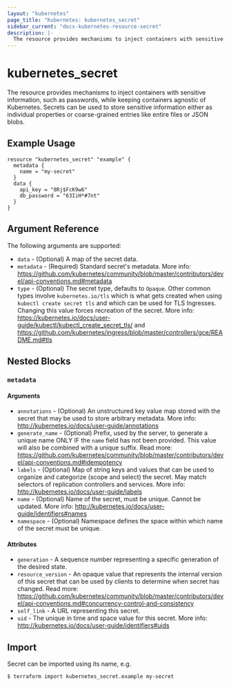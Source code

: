 ```yaml
---
layout: "kubernetes"
page_title: "Kubernetes: kubernetes_secret"
sidebar_current: "docs-kubernetes-resource-secret"
description: |-
  The resource provides mechanisms to inject containers with sensitive information while keeping containers agnostic of Kubernetes.
---
```


# kubernetes_secret

The resource provides mechanisms to inject containers with sensitive information, such as passwords, while keeping containers agnostic of Kubernetes.
Secrets can be used to store sensitive information either as individual properties or coarse-grained entries like entire files or JSON blobs.

## Example Usage

```
resource "kubernetes_secret" "example" {
  metadata {
  	name = "my-secret"
  }
  data {
  	api_key = "8Rj$FcK9w6"
  	db_password = "63IiH*#7nt"
  }
}
```

## Argument Reference

The following arguments are supported:

* `data` - (Optional) A map of the secret data.
* `metadata` - (Required) Standard secret's metadata. More info: https://github.com/kubernetes/community/blob/master/contributors/devel/api-conventions.md#metadata
* `type` - (Optional) The secret type, defaults to `Opaque`. Other common types involve `kubernetes.io/tls` which is what gets created when using `kubectl create secret tls` and which can be used for TLS Ingresses. Changing this value forces recreation of the secret. More info: https://kubernetes.io/docs/user-guide/kubectl/kubectl_create_secret_tls/ and https://github.com/kubernetes/ingress/blob/master/controllers/gce/README.md#tls

## Nested Blocks

### `metadata`

#### Arguments

* `annotations` - (Optional) An unstructured key value map stored with the secret that may be used to store arbitrary metadata. More info: http://kubernetes.io/docs/user-guide/annotations
* `generate_name` - (Optional) Prefix, used by the server, to generate a unique name ONLY IF the `name` field has not been provided. This value will also be combined with a unique suffix. Read more: https://github.com/kubernetes/community/blob/master/contributors/devel/api-conventions.md#idempotency
* `labels` - (Optional) Map of string keys and values that can be used to organize and categorize (scope and select) the secret. May match selectors of replication controllers and services. More info: http://kubernetes.io/docs/user-guide/labels
* `name` - (Optional) Name of the secret, must be unique. Cannot be updated. More info: http://kubernetes.io/docs/user-guide/identifiers#names
* `namespace` - (Optional) Namespace defines the space within which name of the secret must be unique.

#### Attributes

* `generation` - A sequence number representing a specific generation of the desired state.
* `resource_version` - An opaque value that represents the internal version of this secret that can be used by clients to determine when secret has changed. Read more: https://github.com/kubernetes/community/blob/master/contributors/devel/api-conventions.md#concurrency-control-and-consistency
* `self_link` - A URL representing this secret.
* `uid` - The unique in time and space value for this secret. More info: http://kubernetes.io/docs/user-guide/identifiers#uids

## Import

Secret can be imported using its name, e.g.

```
$ terraform import kubernetes_secret.example my-secret
```
